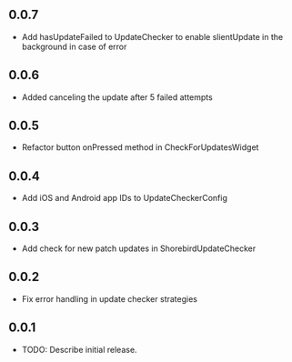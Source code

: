 ## 0.0.7

* Add hasUpdateFailed to UpdateChecker to enable slientUpdate in the background in case of error

## 0.0.6

* Added canceling the update after 5 failed attempts

## 0.0.5

* Refactor button onPressed method in CheckForUpdatesWidget

## 0.0.4

* Add iOS and Android app IDs to UpdateCheckerConfig

## 0.0.3

* Add check for new patch updates in ShorebirdUpdateChecker

## 0.0.2

* Fix error handling in update checker strategies

## 0.0.1

* TODO: Describe initial release.
